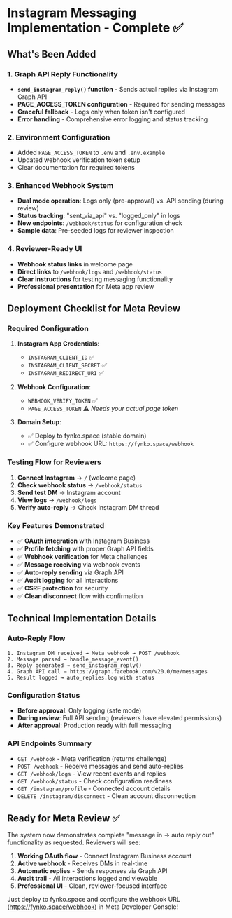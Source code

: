 # Instagram Messaging Implementation - Complete ✅

## What's Been Added

### 1. Graph API Reply Functionality
- **`send_instagram_reply()` function** - Sends actual replies via Instagram Graph API
- **PAGE_ACCESS_TOKEN configuration** - Required for sending messages
- **Graceful fallback** - Logs only when token isn't configured
- **Error handling** - Comprehensive error logging and status tracking

### 2. Environment Configuration
- Added `PAGE_ACCESS_TOKEN` to `.env` and `.env.example`
- Updated webhook verification token setup
- Clear documentation for required tokens

### 3. Enhanced Webhook System
- **Dual mode operation**: Logs only (pre-approval) vs. API sending (during review)
- **Status tracking**: "sent_via_api" vs. "logged_only" in logs
- **New endpoints**: `/webhook/status` for configuration check
- **Sample data**: Pre-seeded logs for reviewer inspection

### 4. Reviewer-Ready UI
- **Webhook status links** in welcome page
- **Direct links** to `/webhook/logs` and `/webhook/status`
- **Clear instructions** for testing messaging functionality
- **Professional presentation** for Meta app review

## Deployment Checklist for Meta Review

### Required Configuration
1. **Instagram App Credentials**:
   - `INSTAGRAM_CLIENT_ID` ✅
   - `INSTAGRAM_CLIENT_SECRET` ✅
   - `INSTAGRAM_REDIRECT_URI` ✅

2. **Webhook Configuration**:
   - `WEBHOOK_VERIFY_TOKEN` ✅
   - `PAGE_ACCESS_TOKEN` ⚠️ *Needs your actual page token*

3. **Domain Setup**:
   - ✅ Deploy to fynko.space (stable domain)
   - ✅ Configure webhook URL: `https://fynko.space/webhook`

### Testing Flow for Reviewers
1. **Connect Instagram** → `/` (welcome page)
2. **Check webhook status** → `/webhook/status`
3. **Send test DM** → Instagram account
4. **View logs** → `/webhook/logs`
5. **Verify auto-reply** → Check Instagram DM thread

### Key Features Demonstrated
- ✅ **OAuth integration** with Instagram Business
- ✅ **Profile fetching** with proper Graph API fields
- ✅ **Webhook verification** for Meta challenges
- ✅ **Message receiving** via webhook events
- ✅ **Auto-reply sending** via Graph API
- ✅ **Audit logging** for all interactions
- ✅ **CSRF protection** for security
- ✅ **Clean disconnect** flow with confirmation

## Technical Implementation Details

### Auto-Reply Flow
```
1. Instagram DM received → Meta webhook → POST /webhook
2. Message parsed → handle_message_event()
3. Reply generated → send_instagram_reply()
4. Graph API call → https://graph.facebook.com/v20.0/me/messages
5. Result logged → auto_replies.log with status
```

### Configuration Status
- **Before approval**: Only logging (safe mode)
- **During review**: Full API sending (reviewers have elevated permissions)
- **After approval**: Production ready with full messaging

### API Endpoints Summary
- `GET /webhook` - Meta verification (returns challenge)
- `POST /webhook` - Receive messages and send auto-replies
- `GET /webhook/logs` - View recent events and replies
- `GET /webhook/status` - Check configuration readiness
- `GET /instagram/profile` - Connected account details
- `DELETE /instagram/disconnect` - Clean account disconnection

## Ready for Meta Review ✅

The system now demonstrates complete "message in → auto reply out" functionality as requested. Reviewers will see:

1. **Working OAuth flow** - Connect Instagram Business account
2. **Active webhook** - Receives DMs in real-time
3. **Automatic replies** - Sends responses via Graph API
4. **Audit trail** - All interactions logged and viewable
5. **Professional UI** - Clean, reviewer-focused interface

Just deploy to fynko.space and configure the webhook URL (https://fynko.space/webhook) in Meta Developer Console!
